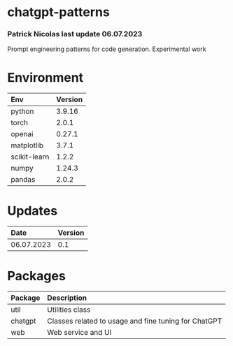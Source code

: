 # chatgpt-patterns
### Patrick Nicolas last update 06.07.2023
Prompt engineering patterns for code generation. Experimental work


# Environment
|Env|Version|
|:--|:--|
|python|3.9.16|
|torch|2.0.1|
|openai|0.27.1|
|matplotlib|3.7.1|
|scikit-learn|1.2.2|
|numpy|1.24.3|
|pandas|2.0.2|


# Updates
|Date|Version|
|:--|:--|
|06.07.2023|0.1|



# Packages
|Package|Description|
|:--|:--|
|util|Utilities class|
|chatgpt|Classes related to usage and fine tuning for ChatGPT|
|web|Web service and UI|


